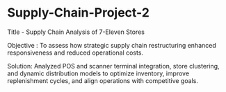 # Supply-Chain-Project-2
Title - Supply Chain Analysis of 7-Eleven Stores

Objective : To assess how strategic supply chain restructuring enhanced responsiveness and reduced
operational costs.

Solution: Analyzed POS and scanner terminal integration, store clustering, and dynamic distribution
models to optimize inventory, improve replenishment cycles, and align operations with competitive goals.
